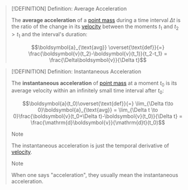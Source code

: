 >[!DEFINITION] Definition: Average Acceleration
>
>The **average acceleration** of a [point mass](../../Physical%20Systems/Point%20Masses/Point%20Mass.md) during a time interval $\Delta t$ is the ratio of the change in its [velocity](Velocity.md) between the moments $t_1$ and $t_2 \gt t_1$ and the interval's duration:
>
>$$\boldsymbol{a}_{\text{avg}} \overset{\text{def}}{=} \frac{\boldsymbol{v}(t_2)-\boldsymbol{v}(t_1)}{t_2-t_1} = \frac{\Delta\boldsymbol{v}}{\Delta t}$$
>

>[!DEFINITION] Definition: Instantaneous Acceleration
>
>The **instantaneous acceleration** of [point mass](../../Physical%20Systems/Point%20Masses/Point%20Mass.md) at a moment $t_0$ is its average velocity within an infinitely small time interval after $t_0$:
>
>$$\boldsymbol{a}(t_0)\overset{\text{def}}{=} \lim_{\Delta t\to 0}\boldsymbol{a}_{\text{avg}} = \lim_{\Delta t \to 0}\frac{\boldsymbol{v}(t_0+\Delta t)-\boldsymbol{v}(t_0)}{\Delta t} = \frac{\mathrm{d}\boldsymbol{v}}{\mathrm{d}t}(t_0)$$
>
>>[!NOTE]
>>
>>The instantaneous acceleration is just the temporal derivative of [velocity](Velocity.md).
>>
>
>>[!NOTE]
>>
>>When one says "acceleration", they usually mean the instantaneous acceleration.
>>
